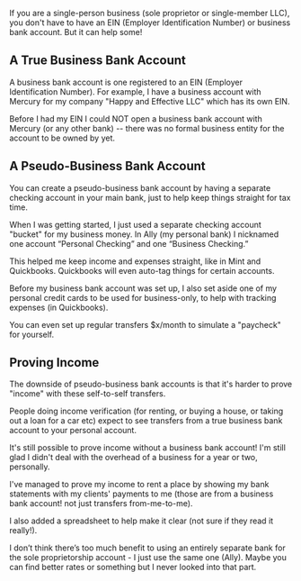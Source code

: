 If you are a single-person business (sole proprietor or single-member LLC), you don't have to have an EIN (Employer Identification Number) or business bank account. But it can help some!

## A True Business Bank Account
A business bank account is one registered to an EIN (Employer Identification Number). For example, I have a business account with Mercury for my company "Happy and Effective LLC" which has its own EIN.

Before I had my EIN I could NOT open a business bank account with Mercury (or any other bank) -- there was no formal business entity for the account to be owned by yet.

## A Pseudo-Business Bank Account
You can create a pseudo-business bank account by having a separate checking account in your main bank, just to help keep things straight for tax time.

When I was getting started, I just used a separate checking account "bucket" for my business money. In Ally (my personal bank) I nicknamed one account “Personal Checking” and one “Business Checking.”

This helped me keep income and expenses straight, like in Mint and Quickbooks. Quickbooks will even auto-tag things for certain accounts.

Before my business bank account was set up, I also set aside one of my personal credit cards to be used for business-only, to help with tracking expenses (in Quickbooks).

You can even set up regular transfers $x/month to simulate a "paycheck" for yourself.

## Proving Income
The downside of pseudo-business bank accounts is that it's harder to prove "income" with these self-to-self transfers.

People doing income verification (for renting, or buying a house, or taking out a loan for a car etc) expect to see transfers from a true business bank account to your personal account.

It's still possible to prove income without a business bank account! I'm still glad I didn't deal with the overhead of a business for a year or two, personally. 

I've managed to prove my income to rent a place by showing my bank statements with my clients' payments to me (those are from a business bank account! not just transfers from-me-to-me).

I also added a spreadsheet to help make it clear (not sure if they read it really!).



I don’t think there’s too much benefit to using an entirely separate bank for the sole proprietorship account - I just use the same one (Ally). Maybe you can find better rates or something but I never looked into that part.
